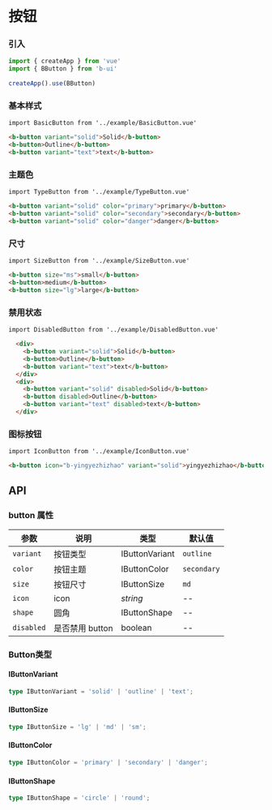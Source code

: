 # 按钮

### 引入

```js
import { createApp } from 'vue'
import { BButton } from 'b-ui'

createApp().use(BButton)
```

### 基本样式

```vue
import BasicButton from '../example/BasicButton.vue'
```

```html 
<b-button variant="solid">Solid</b-button>
<b-button>Outline</b-button>
<b-button variant="text">text</b-button>
```

### 主题色
```vue
import TypeButton from '../example/TypeButton.vue'
```

``` html
<b-button variant="solid" color="primary">primary</b-button>
<b-button variant="solid" color="secondary">secondary</b-button>
<b-button variant="solid" color="danger">danger</b-button>
```

### 尺寸

```vue
import SizeButton from '../example/SizeButton.vue'
```

``` html
<b-button size="ms">small</b-button>
<b-button>medium</b-button>
<b-button size="lg">large</b-button>
```

### 禁用状态
```vue
import DisabledButton from '../example/DisabledButton.vue'
```

```html
  <div>
    <b-button variant="solid">Solid</b-button>
    <b-button>Outline</b-button>
    <b-button variant="text">text</b-button>
  </div>
  <div>
    <b-button variant="solid" disabled>Solid</b-button>
    <b-button disabled>Outline</b-button>
    <b-button variant="text" disabled>text</b-button>
  </div>
```

### 图标按钮
```vue
import IconButton from '../example/IconButton.vue'
```

```html
<b-button icon="b-yingyezhizhao" variant="solid">yingyezhizhao</b-button>
```


## API

### button 属性

| 参数       | 说明    | 类型        | 默认值 | 
|--------------|------------------|----------|-------| 
| `variant` | 按钮类型  | IButtonVariant   | `outline` |
| `color` | 按钮主题  | IButtonColor   | `secondary` |
| `size` | 按钮尺寸  | IButtonSize   | `md` |
| `icon` | icon  | _string_   | -- |
| `shape` | 圆角  | IButtonShape   | -- |
| `disabled` | 是否禁用 button  | boolean   | -- |


### Button类型
#### IButtonVariant
```ts
type IButtonVariant = 'solid' | 'outline' | 'text';
```
#### IButtonSize
```ts
type IButtonSize = 'lg' | 'md' | 'sm';
```

#### IButtonColor
```ts
type IButtonColor = 'primary' | 'secondary' | 'danger';
```

#### IButtonShape
```ts
type IButtonShape = 'circle' | 'round';
```

